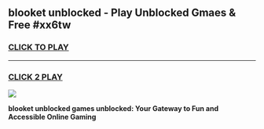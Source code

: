
## blooket unblocked - Play Unblocked Gmaes & Free #xx6tw
<h3>
<a href="https://news.freeplayer.one?title=blooket_unblocked&ref=03M">CLICK TO PLAY</a></h3>
<hr>

<h3>
<a href="https://news.freeplayer.one?title=blooket_unblocked&ref=03M">CLICK 2 PLAY</a>
  
</h3>

<a href="https://news.freeplayer.one?title=blooket_unblocked&ref=03M"><img src="https://clearcache.store/games.png"></a>


**blooket unblocked games unblocked: Your Gateway to Fun and Accessible Online Gaming**
